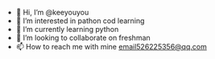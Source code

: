 - 👋 Hi, I’m @keeyouyou
- 👀 I’m interested in pathon cod learning
- 🌱 I’m currently learning python
- 💞️ I’m looking to collaborate on freshman
- 📫 How to reach me with mine email526225356@qq.com

<!---
keeyouyou/keeyouyou is a ✨ special ✨ repository because its `README.md` (this file) appears on your GitHub profile.
You can click the Preview link to take a look at your changes.
--->

